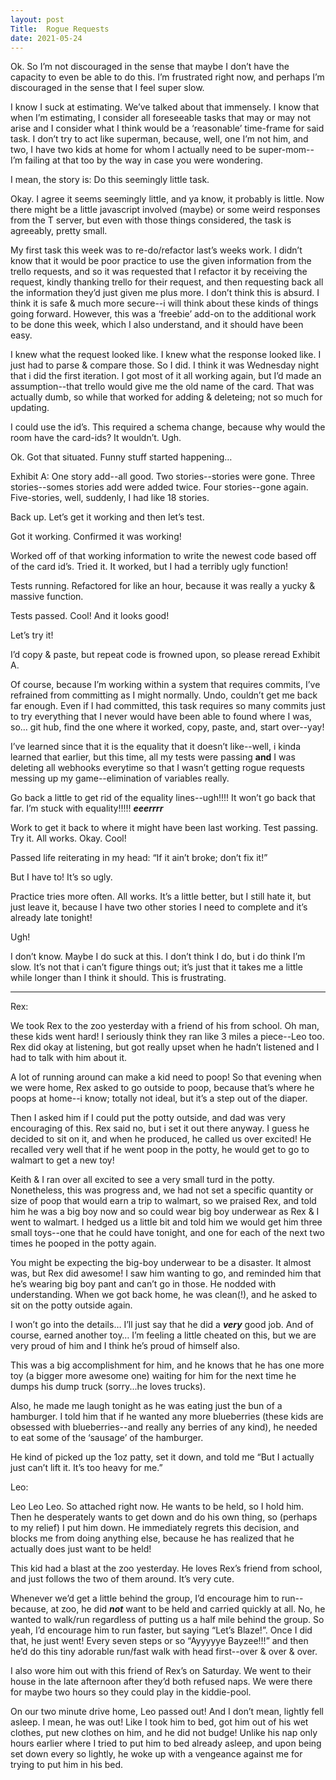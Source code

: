 ```yaml
---
layout: post
Title:  Rogue Requests
date: 2021-05-24
---
```


Ok.  So I’m not discouraged in the sense that maybe I don’t have the capacity to even be able to do this.  I’m frustrated right now, and perhaps I’m discouraged in the sense that I feel super slow.

I know I suck at estimating.  We’ve talked about that immensely.  I know that when I’m estimating, I consider all foreseeable tasks that may or may not arise and I consider what I think would be a ‘reasonable’ time-frame for said task.  I don’t try to act like superman, because, well, one I’m not him, and two, I have two kids at home for whom I actually need to be super-mom--I’m failing at that too by the way in case you were wondering.

I mean, the story is: Do this seemingly little task.

Okay.  I agree it seems seemingly little, and ya know, it probably is little.  Now there might be a little javascript involved (maybe) or some weird responses from the T server, but even with those things considered, the task is agreeably, pretty small.

My first task this week was to re-do/refactor last’s weeks work.  I didn’t know that it would be poor practice to use the given information from the trello requests, and so it was requested that I refactor it by receiving the request, kindly thanking trello for their request, and then requesting back all the information they’d just given me plus more.  I don’t think this is absurd.  I think it is safe & much more secure--i will think about these kinds of things going forward.  However, this was a ‘freebie’ add-on to the additional work to be done this week, which I also understand, and it should have been easy.

I knew what the request looked like.  I knew what the response looked like.  I just had to parse & compare those.  So I did.  I think it was Wednesday night that i did the first iteration.  I got most of it all working again, but I’d made an assumption--that trello would give me the old name of the card.  That was actually dumb, so while that worked for adding & deleteing; not so much for updating.

I could use the id’s.  This required a schema change, because why would the room have the card-ids?  It wouldn’t.  Ugh.

Ok.  Got that situated.  Funny stuff started happening…

Exhibit A: One story add--all good.  Two stories--stories were gone.  Three stories--somes stories add were added twice.  Four stories--gone again.  Five-stories, well, suddenly, I had like 18 stories.

Back up.  Let’s get it working and then let’s test.

Got it working.  Confirmed it was working!

Worked off of that working information to write the newest code based off of the card id’s.  Tried it.  It worked, but I had a terribly ugly function!

Tests running.  Refactored for like an hour, because it was really a yucky & massive function.

Tests passed.  Cool!  And it looks good!

Let’s try it!

I’d copy & paste, but repeat code is frowned upon, so please reread Exhibit A.

Of course, because I’m working within a system that requires commits, I’ve refrained from committing as I might normally.  Undo, couldn’t get me back far enough.  Even if I had committed, this task requires so many commits just to try everything that I never would have been able to found where I was, so…  git hub, find the one where it worked, copy, paste, and, start over--yay!

I’ve learned since that it is the equality that it doesn’t like--well, i kinda learned that earlier, but this time, all my tests were passing **and** I was deleting all webhooks everytime so that I wasn’t getting rogue requests messing up my game--elimination of variables really.

Go back a little to get rid of the equality lines--ugh!!!!  It won’t go back that far.  I’m stuck with equality!!!!!  ***eeerrrr***

Work to get it back to where it might have been last working.  Test passing.   Try it.  All works.  Okay.  Cool!

Passed life reiterating in my head: “If it ain’t broke; don’t fix it!”

But I have to!  It’s so ugly.

Practice tries more often.  All works.  It’s a little better, but I still hate it, but just leave it, because I have two other stories I need to complete and it’s already late tonight!

Ugh!

I don’t know.  Maybe I do suck at this.  I don’t think I do, but i do think I’m slow.  It’s not that i can’t figure things out; it’s just that it takes me a little while longer than I think it should.  This is frustrating.


---

Rex:

We took Rex to the zoo yesterday with a friend of his from school.  Oh man, these kids went hard!  I seriously think they ran like 3 miles a piece--Leo too. Rex did okay at listening, but got really upset when he hadn’t listened and I had to talk with him about it.

A lot of running around can make a kid need to poop!  So that evening when we were home, Rex asked to go outside to poop, because that’s where he poops at home--i know; totally not ideal, but it’s a step out of the diaper.

Then I asked him if I could put the potty outside, and dad was very encouraging of this.  Rex said no, but i set it out there anyway.  I guess he decided to sit on it, and when he produced, he called us over excited!  He recalled very well that if he went poop in the potty, he would get to go to walmart to get a new toy!

Keith & I ran over all excited to see a very small turd in the potty.  Nonetheless, this was progress and, we had not set a specific quantity or size of poop that would earn a trip to walmart, so we praised Rex, and told him he was a big boy now and so could wear big boy underwear as Rex & I went to walmart.  I hedged us a little bit and told him we would get him three small toys--one that he could have tonight, and one for each of the next two times he pooped in the potty again.

You might be expecting the big-boy underwear to be a disaster.  It almost was, but Rex did awesome!  I saw him wanting to go, and reminded him that he’s wearing big boy pant and can’t go in those.  He nodded with understanding.  When we got back home, he was clean(!), and he asked to sit on the potty outside again.

I won’t go into the details…  I’ll just say that he did a ***very*** good job.  And of course, earned another toy…  I’m feeling a little cheated on this, but we are very proud of him and I think he’s proud of himself also.

This was a big accomplishment for him, and he knows that he has one more toy (a bigger more awesome one) waiting for him for the next time he dumps his dump truck (sorry...he loves trucks).

Also, he made me laugh tonight as he was eating just the bun of a hamburger.  I told him that if he wanted any more blueberries (these kids are obsessed with blueberries--and really any berries of any kind), he needed to eat some of the ‘sausage’ of the hamburger.

He kind of picked up the 1oz patty, set it down, and told me “But I actually just can’t lift it.  It’s too heavy for me.”

Leo:

Leo Leo Leo.  So attached right now.  He wants to be held, so I hold him. Then he desperately wants to get down and do his own thing, so (perhaps to my relief) I put him down.  He immediately regrets this decision, and blocks me from doing anything else, because he has realized that he actually does just want to be held!

This kid had a blast at the zoo yesterday. He loves Rex’s friend from school, and just follows the two of them around. It’s very cute.

Whenever we’d get a little behind the group, I’d encourage him to run--because, at zoo, he did ***not*** want to be held and carried quickly at all. No, he wanted to walk/run regardless of putting us a half mile behind the group. So yeah, I’d encourage him to run faster, but saying “Let’s Blaze!”. Once I did that, he just went! Every seven steps or so “Ayyyyye Bayzee!!!” and then he’d do this tiny adorable run/fast walk with head first--over & over & over.

I also wore him out with this friend of Rex’s on Saturday. We went to their house in the late afternoon after they’d both refused naps. We were there for maybe two hours so they could play in the kiddie-pool.

On our two minute drive home, Leo passed out! And I don’t mean, lightly fell asleep. I mean, he was out! Like I took him to bed, got him out of his wet clothes, put new clothes on him, and he did not budge! Unlike his nap only hours earlier where I tried to put him to bed already asleep, and upon being set down every so lightly, he woke up with a vengeance against me for trying to put him in his bed. 


